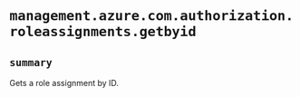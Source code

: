 # `management.azure.com.authorization.roleassignments.getbyid`

## `summary`
Gets a role assignment by ID.


